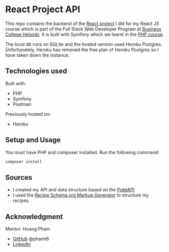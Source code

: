 # React Project API

This repo contains the backend of the [React project](https://github.com/laurielim/REACT21K_REACT_JS_PROJECT) I did for my React JS course which is part of the Full Stack Web Developer Program at [Business College Helsinki](https://en.bc.fi/qualifications/full-stack-web-developer-program/). It is built with Symfony which we learnt in the [PHP course](https://github.com/laurielim/REACT21K_PHP).

The local db runs on SQLite and the hosted version used Heroku Postgres. Unfortunately, Heroku has removed the free plan of Heroku Postgres so I have taken down the instance.

## Technologies used

Built with:

- PHP
- Symfony
- Postman

Previously hosted on:

- Heroku

## Setup and Usage

You must have PHP and composer installed. Run the following command:

```bash
composer install
```

## Sources

- I created my API and data structure based on the [PokéAPI](https://pokeapi.co/)
- I used the [Recipe Schema.org Markup Generator](https://webcode.tools/generators/json-ld/recipe) to structure my recipes.

## Acknowledgment

Mentor: Hoang Pham

- [GitHub](https://github.com/phamt6) @phamt6
- [LinkedIn](https://www.linkedin.com/in/tienhoangpham/)
